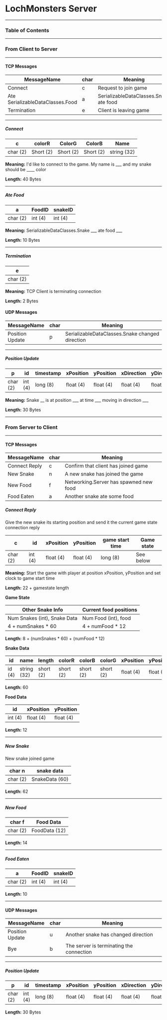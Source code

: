 # LochMonsters Server

---

### Table of Contents


---
### From Client to Server

---
#### TCP Messages

| MessageName |char | Meaning |
|---------- |----|-----------|
|Connect | c | Request to join game
|Ate SerializableDataClasses.Food | a | SerializableDataClasses.Snake ate food
|Termination | e | Client is leaving game
---
##### Connect

| c | colorR | ColorG | ColorB  | Name
|---------- |---|---|---|-----------|
| char (2) | Short (2) | Short (2) | Short (2) | string (32)

**Meaning:** I'd like to connect to the game. My name is ___ and my snake should be ____ color

**Length:** 40 Bytes

---
##### Ate Food

| a | FoodID | snakeID |
|----|------ |--------|
|char (2) | int (4) | int (4)

**Meaning:** SerializableDataClasses.Snake ___ ate food ___

**Length:** 10 Bytes

---
##### Termination

| e | 
|----|
|char (2)

**Meaning:** TCP Client is terminating connection 

**Length:** 2 Bytes



#### UDP Messages

| MessageName |char | Meaning |
|---------- |----|-----------|
|Position Update | p | SerializableDataClasses.Snake changed direction 

---

##### Position Update

| p | id | timestamp | xPosition | yPosition | xDirection | yDirection  
|---------|------- |-----------| ----------|-----------|------------|-----------|
|char (2) |int (4) | long (8) | float (4) | float (4) | float (4) | float (4) | 

**Meaning:** Snake __ is at position ___ at time ___ moving in direction ___

**Length:** 30 Bytes

---


### From Server to Client

---
#### TCP Messages

| MessageName |char | Meaning |
|---------- |----|-----------|
|Connect Reply | c | Confirm that client has joined game
|New Snake | n | A new snake has joined the game
|New Food | f | Networking.Server has spawned new food
|Food Eaten | a | Another snake ate some food

##### Connect Reply
Give the new snake its starting position and send it the current game state
connection reply

| c        | id       | xPosition | yPosition | game start time | Game state
|---------|--------- | ----------|-----------| ----------------|------------
|char (2) | int (4) | float (4) | float (4) | long (8) | See below


**Meaning:** Start the game with player at position xPosition, yPosition and set clock to game start time

**Length:** 22 + gamestate length

**Game State**

| Other Snake Info |  Current food positions |
|------------------|-------------------------|
|Num Snakes (int), Snake Data | Num Food (int), food|
|4 + numSnakes * 60 | 4 + numFood * 12
**Length:** 8 + (numSnakes * 60) + (numFood * 12)

**Snake Data**

| id    |   name      | length    | colorR   | colorB     | colorG    | xPosition | yPosition  | xDirection | yDirection |
|---    |------------|-----------|-----------|------------|----------|-----------|-------------|------------|-------------|
id (4) | string (32) | short (2) | short (2) | short (2) | short (2) | float (4)  | float (4) |  float (4) |  float (4) |

**Length:** 60


**Food Data**

| id | xPosition | yPosition |
|----|-----------|-----------|
|int (4) | float (4) | float (4)|

**Length:** 12

---

##### New Snake

New snake joined game

| char n | snake data
|--------| ----------|
|char (2) | SnakeData (60) | 

**Length:** 62

---
##### New Food

| char f | Food Data
|--------| ----------|
|char (2) | FoodData (12) |

**Length:** 14

---
##### Food Eaten

| a | FoodID | snakeID |
|----|------ |--------|
|char (2) | int (4) | int (4)

**Length:** 10

---
#### UDP Messages

| MessageName |char | Meaning |
|---------- |----|-----------|
|Position Update | u | Another snake has changed direction 
|Bye | b | The server is terminating the connection 

---
##### Position Update

| p        | id | timestamp | xPosition | yPosition | xDirection | yDirection  
|---------|----|------------|----------|-----------|------------|-----------|
|char (2)|int (4)| long (8) | float (4) | float (4) | float (4) | float (4) | 

**Length:** 30 Bytes
